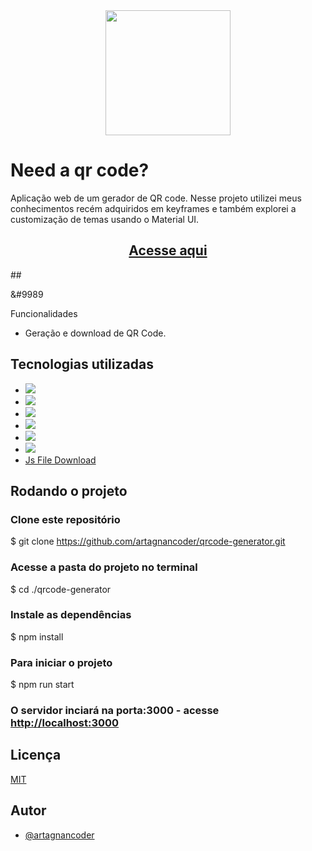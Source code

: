 <div align="center">
<img src='https://c.tenor.com/XDAe8PDHSIMAAAAd/downsign-qr-code.gif' width="200" height="200">
  </div>

# Need a qr code?

Aplicação web de um gerador de QR code. Nesse projeto utilizei meus conhecimentos recém adquiridos em keyframes e também explorei a customização de temas usando o Material UI.

<div align="center"> 
  <h2> <a href=''> Acesse aqui </a> </h2>
</div>




##<p>&#9989</p> Funcionalidades

- Geração e download de QR Code.

## Tecnologias utilizadas

- <img src="https://img.shields.io/badge/JavaScript-F7DF1E?style=for-the-badge&logo=javascript&logoColor=black" target="_blank">
- <img src="https://img.shields.io/badge/HTML5-E34F26?style=for-the-badge&logo=html5&logoColor=white" target="_blank">
- <img src="https://img.shields.io/badge/CSS3-1572B6?style=for-the-badge&logo=css3&logoColor=white" target="_blank">
- <img src="https://img.shields.io/badge/React-20232A?style=for-the-badge&logo=react&logoColor=61DAFB" target="_blank">
- <img src="https://img.shields.io/badge/styled--components-DB7093?style=for-the-badge&logo=styled-components&logoColor=white" target="_blank">
- <img src="https://img.shields.io/badge/Material--UI-0081CB?style=for-the-badge&logo=material-ui&logoColor=white" target="_blank">
- <a href='https://www.npmjs.com/package/js-file-download'> Js File Download </a>


## Rodando o projeto

### Clone este repositório
$ git clone <https://github.com/artagnancoder/qrcode-generator.git>

### Acesse a pasta do projeto no terminal
$ cd ./qrcode-generator

### Instale as dependências
$ npm install

### Para iniciar o projeto
$ npm run start

### O servidor inciará na porta:3000 - acesse <http://localhost:3000>

## Licença 

[MIT](https://choosealicense.com/licenses/mit/)

## Autor

- [@artagnancoder](https://github.com/artagnancoder)






